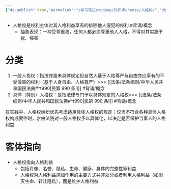 ```yaml
---
{"dg-publish":true,"permalink":"/学习笔记studyup/知识点cheese/人格权/","dgPassFrontmatter":true,"created":"2024-07-12T15:31:09.449+08:00","updated":"2024-10-17T09:12:05.844+08:00"}
---
```


- 人格权是权利主体对其人格利益享有的排除他人侵犯的权利 #背诵/概念 
	- 抽象表现：一种受尊重权，任何人都必须尊重他人人格，不得对其实施干扰、侵害
# 分类
1. 一般人格权：指法律虽未具体规定但自然人基于人格尊严与自由亦应享有的不受侵害的权利（基于人身自由、人格尊严）>>> [[法条/法条细则/中华人民共和国民法典#^t990\|民第 990 条Ⅱ]] #背诵/概念 
2. 具体（特别）人格权：是指法律专门予以具体规定的人格权>>> [[法条/法条细则/中华人民共和国民法典#^t990\|民第 990 条Ⅰ]] #背诵/概念 

在实践中，人格权纠纷优先考虑适用具体人格权的规定；仅当不符合各种具体人格权构成要件时，才由法院对一般人格权予以具体化，以决定是否保护当事人的人格利益
# 客体指向
- 人格权指向人格利益
	- 包括肖像、名誉、隐私、生命、健康、身体的完整性等利益
	- 人格权对人格利益施加作用的主要方式并非处分或者利用人格利益（如消灭生命、转让隐私），而是维护人格利益